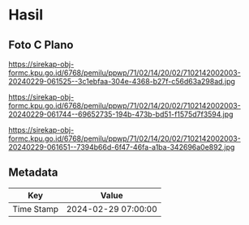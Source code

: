 # Hasil

## Foto C Plano

https://sirekap-obj-formc.kpu.go.id/6768/pemilu/ppwp/71/02/14/20/02/7102142002003-20240229-061525--3c1ebfaa-304e-4368-b27f-c56d63a298ad.jpg

https://sirekap-obj-formc.kpu.go.id/6768/pemilu/ppwp/71/02/14/20/02/7102142002003-20240229-061744--69652735-194b-473b-bd51-f1575d7f3594.jpg

https://sirekap-obj-formc.kpu.go.id/6768/pemilu/ppwp/71/02/14/20/02/7102142002003-20240229-061651--7394b66d-6f47-46fa-a1ba-342696a0e892.jpg


## Metadata

| Key        | Value               |
| ---------- | ------------------- |
| Time Stamp | 2024-02-29 07:00:00 |



